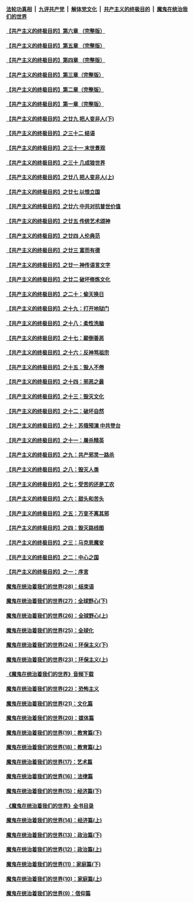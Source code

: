 

####  [法轮功真相](../../../../basic/blob/master/README.md?t=07022102) &nbsp;|&nbsp; [九评共产党](../../../../9ping.md/blob/master/README.md?t=07022102) &nbsp;|&nbsp; [解体党文化](../../../../jtdwh.md/blob/master/README.md?t=07022102)  &nbsp;|&nbsp; [共产主义的终极目的](../../../../gczydzjmd.md/blob/master/README.md?t=07022102) &nbsp;|&nbsp; [魔鬼在统治我们的世界](../../../../mgztzwmdsj.md/blob/master/README.md?t=07022102) 

#### [【共产主义的终极目的】第六章 （完整版）](../pages/nsc422/n11428913.md?t=07022102) 

#### [【共产主义的终极目的】第五章 （完整版）](../pages/nsc422/n11428912.md?t=07022102) 

#### [【共产主义的终极目的】第四章 （完整版）](../pages/nsc422/n11428907.md?t=07022102) 

#### [【共产主义的终极目的】第三章（完整版）](../pages/nsc422/n11428848.md?t=07022102) 

#### [【共产主义的终极目的】第二章（完整版）](../pages/nsc422/n11428831.md?t=07022102) 

#### [【共产主义的终极目的】第一章（完整版）](../pages/nsc422/n11417651.md?t=07022102) 

#### [【共产主义的终极目的】之廿九 把人变非人(下)](../pages/nsc422/n11344140.md?t=07022102) 

#### [【共产主义的终极目的】之三十二 结语](../pages/nsc422/n11360535.md?t=07022102) 

#### [【共产主义的终极目的】之三十一 末世景观](../pages/nsc422/n11351129.md?t=07022102) 

#### [【共产主义的终极目的】之三十 几成狼世界](../pages/nsc422/n11348280.md?t=07022102) 

#### [【共产主义的终极目的】之廿八 把人变非人(上)](../pages/nsc422/n11340492.md?t=07022102) 

#### [【共产主义的终极目的】之廿七 以恨立国](../pages/nsc422/n11336944.md?t=07022102) 

#### [【共产主义的终极目的】之廿六 中共对抗普世价值](../pages/nsc422/n11324785.md?t=07022102) 

#### [【共产主义的终极目的】之廿五 传统艺术颂神](../pages/nsc422/n11296396.md?t=07022102) 

#### [【共产主义的终极目的】之廿四 人伦典范](../pages/nsc422/n11296397.md?t=07022102) 

#### [【共产主义的终极目的】之廿三 富而有德](../pages/nsc422/n11283598.md?t=07022102) 

#### [【共产主义的终极目的】之廿一 神传语言文字](../pages/nsc422/n11263265.md?t=07022102) 

#### [【共产主义的终极目的】之廿二 破坏修炼文化](../pages/nsc422/n11245728.md?t=07022102) 

#### [【共产主义的终极目的】之二十：偷天换日](../pages/nsc422/n11238846.md?t=07022102) 

#### [【共产主义的终极目的】之十九：打开地狱门](../pages/nsc422/n11206376.md?t=07022102) 

#### [【共产主义的终极目的】之十八：柔性洗脑](../pages/nsc422/n11199994.md?t=07022102) 

#### [【共产主义的终极目的】之十七：颠倒善恶](../pages/nsc422/n11179782.md?t=07022102) 

#### [【共产主义的终极目的】之十六：反神骂祖宗](../pages/nsc422/n11166798.md?t=07022102) 

#### [【共产主义的终极目的】之十五：毁人不倦](../pages/nsc422/n11166792.md?t=07022102) 

#### [【共产主义的终极目的】之十四：邪恶之最](../pages/nsc422/n11150249.md?t=07022102) 

#### [【共产主义的终极目的】之十三：毁灭文化](../pages/nsc422/n11135227.md?t=07022102) 

#### [【共产主义的终极目的】之十二：破坏自然](../pages/nsc422/n11135214.md?t=07022102) 

#### [【共产主义的终极目的】之十：苏俄预演 中共登台](../pages/nsc422/n11118424.md?t=07022102) 

#### [【共产主义的终极目的】之十一：屠杀精英](../pages/nsc422/n11118442.md?t=07022102) 

#### [【共产主义的终极目的】之九：共产邪灵一路杀](../pages/nsc422/n11114139.md?t=07022102) 

#### [【共产主义的终极目的】之八：毁灭人类](../pages/nsc422/n11108503.md?t=07022102) 

#### [【共产主义的终极目的】之七：受苦的还是工农](../pages/nsc422/n11101809.md?t=07022102) 

#### [【共产主义的终极目的】之六：甜头和苦头](../pages/nsc422/n11096971.md?t=07022102) 

#### [【共产主义的终极目的】之五：万变不离其邪](../pages/nsc422/n11091285.md?t=07022102) 

#### [【共产主义的终极目的】之四：毁灭路线图](../pages/nsc422/n11086284.md?t=07022102) 

#### [【共产主义的终极目的】之三：马克思魔变](../pages/nsc422/n11061941.md?t=07022102) 

#### [【共产主义的终极目的】之二：中心之国](../pages/nsc422/n11047728.md?t=07022102) 

#### [【共产主义的终极目的】之一：序言](../pages/nsc422/n11086077.md?t=07022102) 

#### [魔鬼在统治着我们的世界(28)：结束语](../pages/nsc422/n10936246.md?t=07022102) 

#### [魔鬼在统治着我们的世界(27)：全球野心(下)](../pages/nsc422/n10928319.md?t=07022102) 

#### [魔鬼在统治着我们的世界(26)：全球野心(上)](../pages/nsc422/n10900318.md?t=07022102) 

#### [魔鬼在统治着我们的世界(25)：全球化](../pages/nsc422/n10788205.md?t=07022102) 

#### [魔鬼在统治着我们的世界(24)：环保主义(下)](../pages/nsc422/n10695307.md?t=07022102) 

#### [魔鬼在统治着我们的世界(23)：环保主义(上)](../pages/nsc422/n10688613.md?t=07022102) 

#### [《魔鬼在统治着我们的世界》音频下载](../pages/nsc422/n10635553.md?t=07022102) 

#### [魔鬼在统治着我们的世界(22)：恐怖主义](../pages/nsc422/n10614727.md?t=07022102) 

#### [魔鬼在统治着我们的世界(21)：文化篇](../pages/nsc422/n10597706.md?t=07022102) 

#### [魔鬼在统治着我们的世界(20)：媒体篇](../pages/nsc422/n10586579.md?t=07022102) 

#### [魔鬼在统治着我们的世界(19)：教育篇(下)](../pages/nsc422/n10564808.md?t=07022102) 

#### [魔鬼在统治着我们的世界(18)：教育篇(上)](../pages/nsc422/n10526970.md?t=07022102) 

#### [魔鬼在统治着我们的世界(17)：艺术篇](../pages/nsc422/n10499093.md?t=07022102) 

#### [魔鬼在统治着我们的世界(16)：法律篇](../pages/nsc422/n10485969.md?t=07022102) 

#### [魔鬼在统治着我们的世界(15)：经济篇(下)](../pages/nsc422/n10469975.md?t=07022102) 

#### [《魔鬼在统治着我们的世界》全书目录](../pages/nsc422/n10464261.md?t=07022102) 

#### [魔鬼在统治着我们的世界(14)：经济篇(上)](../pages/nsc422/n10457370.md?t=07022102) 

#### [魔鬼在统治着我们的世界(13)：政治篇(下)](../pages/nsc422/n10448270.md?t=07022102) 

#### [魔鬼在统治着我们的世界(12)：政治篇(上)](../pages/nsc422/n10444576.md?t=07022102) 

#### [魔鬼在统治着我们的世界(11)：家庭篇(下)](../pages/nsc422/n10440961.md?t=07022102) 

#### [魔鬼在统治着我们的世界(10)：家庭篇(上)](../pages/nsc422/n10435448.md?t=07022102) 

#### [魔鬼在统治着我们的世界(9)：信仰篇](../pages/nsc422/n10432159.md?t=07022102) 

